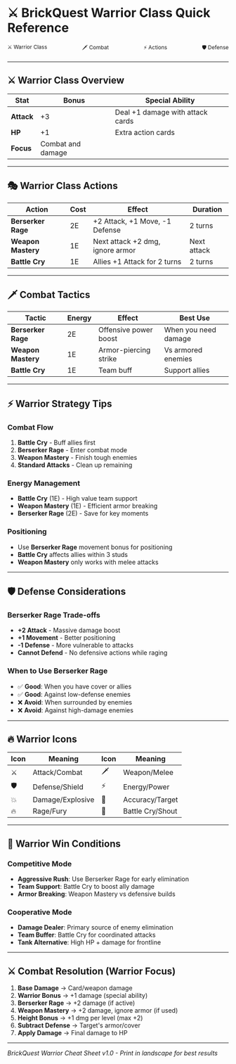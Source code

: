 # ⚔️ BrickQuest Warrior Class Quick Reference

<div style="display: flex; justify-content: space-between; font-size: 12px; margin-bottom: 20px;">
  <div>⚔️ Warrior Class</div>
  <div>🗡️ Combat</div>
  <div>⚡ Actions</div>
  <div>🛡️ Defense</div>
</div>

---

## ⚔️ Warrior Class Overview

| Stat | Bonus | Special Ability |
|------|-------|-----------------|
| **Attack** | +3 | Deal +1 damage with attack cards |
| **HP** | +1 | Extra action cards |
| **Focus** | Combat and damage | |

---

## 🎭 Warrior Class Actions

| Action | Cost | Effect | Duration |
|--------|------|--------|----------|
| **Berserker Rage** | 2E | +2 Attack, +1 Move, -1 Defense | 2 turns |
| **Weapon Mastery** | 1E | Next attack +2 dmg, ignore armor | Next attack |
| **Battle Cry** | 1E | Allies +1 Attack for 2 turns | 2 turns |

---

## 🗡️ Combat Tactics

| Tactic | Energy | Effect | Best Use |
|--------|--------|--------|----------|
| **Berserker Rage** | 2E | Offensive power boost | When you need damage |
| **Weapon Mastery** | 1E | Armor-piercing strike | Vs armored enemies |
| **Battle Cry** | 1E | Team buff | Support allies |

---

## ⚡ Warrior Strategy Tips

### Combat Flow
1. **Battle Cry** - Buff allies first
2. **Berserker Rage** - Enter combat mode
3. **Weapon Mastery** - Finish tough enemies
4. **Standard Attacks** - Clean up remaining

### Energy Management
- **Battle Cry** (1E) - High value team support
- **Weapon Mastery** (1E) - Efficient armor breaking
- **Berserker Rage** (2E) - Save for key moments

### Positioning
- Use **Berserker Rage** movement bonus for positioning
- **Battle Cry** affects allies within 3 studs
- **Weapon Mastery** only works with melee attacks

---

## 🛡️ Defense Considerations

### Berserker Rage Trade-offs
- **+2 Attack** - Massive damage boost
- **+1 Movement** - Better positioning
- **-1 Defense** - More vulnerable to attacks
- **Cannot Defend** - No defensive actions while raging

### When to Use Berserker Rage
- ✅ **Good**: When you have cover or allies
- ✅ **Good**: Against low-defense enemies
- ❌ **Avoid**: When surrounded by enemies
- ❌ **Avoid**: Against high-damage enemies

---

## 🔥 Warrior Icons

| Icon | Meaning | Icon | Meaning |
|------|---------|------|---------|
| ⚔️ | Attack/Combat | 🗡️ | Weapon/Melee |
| 🛡️ | Defense/Shield | ⚡ | Energy/Power |
| 💥 | Damage/Explosive | 🎯 | Accuracy/Target |
| 🔥 | Rage/Fury | 📢 | Battle Cry/Shout |

---

## 🎯 Warrior Win Conditions

### Competitive Mode
- **Aggressive Rush**: Use Berserker Rage for early elimination
- **Team Support**: Battle Cry to boost ally damage
- **Armor Breaking**: Weapon Mastery vs defensive builds

### Cooperative Mode
- **Damage Dealer**: Primary source of enemy elimination
- **Team Buffer**: Battle Cry for coordinated attacks
- **Tank Alternative**: High HP + damage for frontline

---

## ⚔️ Combat Resolution (Warrior Focus)

1. **Base Damage** → Card/weapon damage
2. **Warrior Bonus** → +1 damage (special ability)
3. **Berserker Rage** → +2 damage (if active)
4. **Weapon Mastery** → +2 damage, ignore armor (if used)
5. **Height Bonus** → +1 dmg per level (max +2)
6. **Subtract Defense** → Target's armor/cover
7. **Apply Damage** → Final damage to HP

---

*BrickQuest Warrior Cheat Sheet v1.0 - Print in landscape for best results*
